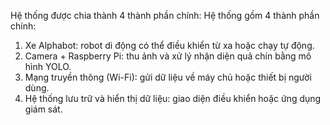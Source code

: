 Hệ thống được chia thành 4 thành phần chính:
Hệ thống gồm 4 thành phần chính:
1.	Xe Alphabot: robot di động có thể điều khiển từ xa hoặc chạy tự động.
2.	Camera + Raspberry Pi: thu ảnh và xử lý nhận diện quả chín bằng mô hình YOLO.
3.	Mạng truyền thông (Wi-Fi): gửi dữ liệu về máy chủ hoặc thiết bị người dùng.
4.	Hệ thống lưu trữ và hiển thị dữ liệu: giao diện điều khiển hoặc ứng dụng giám sát.
